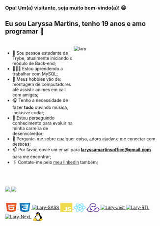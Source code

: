 ### Opa! Um(a) visitante, seja muito bem-vindo(a)! 😁
## Eu sou Laryssa Martins, tenho 19 anos e amo programar 🥰

<br />

<img align="right" alt="lary" height="280" width="280" src="https://i.pinimg.com/originals/92/00/18/9200189aa837cc972d9e0e0224eefa47.gif">

- 🌱 Sou pessoa estudante da Trybe, atualmente iniciando o módulo de Back-end;
  <br />
- 👩🏿‍💻 Estou aprendendo a trabalhar com MySQL; 
  <br />
- 🤔 Meus hobbies vão de: montagem de computadores até assistir animes em call com amiges;
  <br />
- 🎧 Tenho a necessidade de fazer __tudo__ ouvindo música, inclusive codar;
   <br />
- 💼 Estou perseguindo conhecimento para evoluir na minha carreira de desenvolvedor;
  <br />
- 💬 Pergunte-me sobre qualquer coisa, adoro ajudar e me conectar com pessoas;
  <br />
- 📫 Por favor, envie um email para **laryssamartinsoffice@gmail.com** para me encontrar;
  <br />
- 🖇️ Contate-me pelo <a href="https://www.linkedin.com/in/lary-martins">meu linkedin</a> também;

<br />
<br />
<br />

 <div style="display: inline_block">
  <a href="https://github.com/Lary-Martins">
  <img height="150em" src="https://github-readme-stats.vercel.app/api?username=Lary-Martins&show_icons=true&theme=dark&include_all_commits=true&count_private=true"/>
  <img height="150em" src="https://github-readme-stats.vercel.app/api/top-langs/?username=Lary-Martins&layout=compact&langs_count=7&theme=dark"/>
</div>
  <br />
<div style="display: inline_block"><br>
  <img align="center" alt="Lary-HTML" height="30" width="40" src="https://raw.githubusercontent.com/devicons/devicon/master/icons/html5/html5-original.svg">
  <img align="center" alt="Lary-CSS" height="30" width="40" src="https://raw.githubusercontent.com/devicons/devicon/master/icons/css3/css3-original.svg">
  <img align="center" alt="Lary-SASS" height="30" width="40" src="https://img.icons8.com/color/48/000000/sass.png"/>
  <img align="center" alt="Lary-Js" height="30" width="40" src="https://raw.githubusercontent.com/devicons/devicon/master/icons/javascript/javascript-plain.svg">
  <img align="center" alt="Lary-React" height="30" width="40" src="https://raw.githubusercontent.com/devicons/devicon/master/icons/react/react-original.svg">
  <img align="center" alt="Lary-Redux" height="30" width="40" src="https://raw.githubusercontent.com/devicons/devicon/master/icons/redux/redux-original.svg">
  <img align="center" alt="Lary-Jest" height="30" width="40" src="https://symbols.getvecta.com/stencil_85/20_jest-icon.a8fdca0c23.svg">
  <img align="center" alt="Lary-RTL" height="30" width="40" src="https://testing-library.com/img/octopus-64x64.png">
  <img align="center" alt="Lary-Next" height="30" width="40" src="https://cdn.worldvectorlogo.com/logos/next-js.svg">
  <img align="center" alt="Lary-Linux" height="30" width="40" src="https://raw.githubusercontent.com/devicons/devicon/master/icons/linux/linux-original.svg">
</div>
